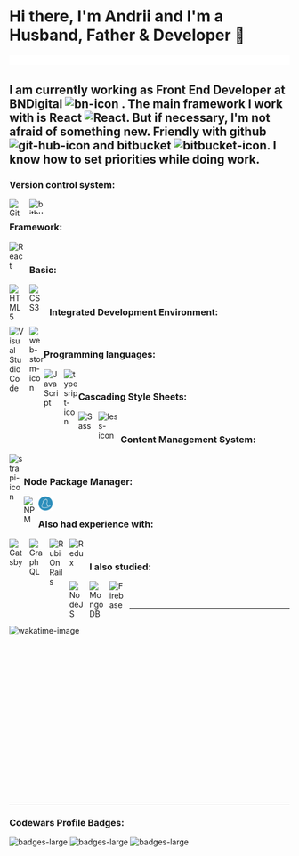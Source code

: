 # Hi there, I'm Andrii and I'm a Husband, Father & Developer 👋 

<img alt='test' src='https://github.com/KulykAndrii/KulykAndrii/blob/main/result.gif?raw=true'/>

I am currently working as Front End Developer at BNDigital <img alt='bn-icon' width='26' height='26' src='https://user-images.githubusercontent.com/62095793/184435854-c733f6d3-b505-4021-8c9e-fe75afd8b688.png' />
. The main framework I work with is React <img alt="React" width="26px" src="https://cdn.jsdelivr.net/gh/devicons/devicon/icons/react/react-original.svg"/>. But if necessary, I'm not afraid of something new. Friendly with github <img alt='git-hub-icon' width='50' height='26' src='https://1000logos.net/wp-content/uploads/2021/05/GitHub-logo.png'/> and bitbucket <img alt='bitbucket-icon' width='26' height='26' src='https://cdn-icons-png.flaticon.com/512/6125/6125001.png'/>. I know how to set priorities while doing work.
---

### Version control system:

<img align="left" alt="Git" width="26px" src="https://cdn.jsdelivr.net/gh/devicons/devicon/icons/git/git-original.svg" style="padding-right:10px;" />
<img align="left" alt='bitbucket-icon' width='26' height='26' src='https://cdn-icons-png.flaticon.com/512/6125/6125001.png'/>

</br>

### Framework:

<img align="left" alt="React" width="26px" src="https://cdn.jsdelivr.net/gh/devicons/devicon/icons/react/react-original.svg" style="padding-right:10px;" />

</br>

### Basic:

<img align="left" alt="HTML5" width="26px" src="https://cdn.jsdelivr.net/gh/devicons/devicon/icons/html5/html5-original.svg" style="padding-right:10px;" />
<img align="left" alt="CSS3" width="26px" src="https://cdn.jsdelivr.net/gh/devicons/devicon/icons/css3/css3-original.svg" style="padding-right:10px;" />

</br>

### Integrated Development Environment:

<img align="left" alt="Visual Studio Code" width="26px" src="https://cdn.jsdelivr.net/gh/devicons/devicon/icons/vscode/vscode-original.svg" style="padding-right:10px;" />
<img align="left" alt='web-storm-icon' width="26px" src='https://upload.wikimedia.org/wikipedia/commons/thumb/c/c0/WebStorm_Icon.svg/1024px-WebStorm_Icon.svg.png'/>

</br>

### Programming languages:

<img align="left" alt="JavaScript" width="26px" src="https://cdn.jsdelivr.net/gh/devicons/devicon/icons/javascript/javascript-original.svg" style="padding-right:10px;" />
<img align="left" alt='typesript-icon' width="26px" src='https://cdn-icons-png.flaticon.com/512/5968/5968381.png'/>

</br>

### Cascading Style Sheets:

<img align="left" alt="Sass" width="26px" src="https://cdn.jsdelivr.net/gh/devicons/devicon/icons/sass/sass-original.svg" style="padding-right:10px;" />
<img align="left" alt='less-icon' width='40px' src='https://lesscss.org/public/img/less_logo.png'/>

</br>

### Content Management System:

<img align="left" alt='strapi-icon' width="26px" src='https://media-exp1.licdn.com/dms/image/C4D0BAQEt0L6R3cV--w/company-logo_200_200/0/1625643444931?e=2159024400&v=beta&t=ELir8DqKcwFW5Gc0Wes4AsYmwkK6ylLzWTfPySOrP64'/>

</br>

### Node Package Manager:

<img align="left" alt="NPM" width="26px" src="https://www.pngrepo.com/png/354126/512/npm-icon.png" />
<img align="left" alt="Yarn" width="26px" src="https://github.com/devicons/devicon/blob/v2.15.1/icons/yarn/yarn-original.svg" />

</br>

### Also had experience with:


<img align="left" alt="Gatsby" width="26px" src="https://cdn.jsdelivr.net/gh/devicons/devicon/icons/gatsby/gatsby-original.svg" style="padding-right:10px;" />
<img align="left" alt="GraphQL" width="26px" src="https://cdn.jsdelivr.net/gh/devicons/devicon/icons/graphql/graphql-plain.svg" style="padding-right:10px;"  />
<img align="left" alt="RubiOnRails" width="26px" src="https://encrypted-tbn0.gstatic.com/images?q=tbn:ANd9GcSZG0iBR7ZIiQ0WgzUmUufoiG-kG0EngTUTSg&usqp=CAU" style="padding-right:10px;"  />
<img align="left" alt="Redux" width="26px" src="https://uxwing.com/wp-content/themes/uxwing/download/brands-and-social-media/redux-icon.png" style="padding-right:10px;"  />


</br>

### I also studied:

<img align="left" alt="NodeJS" width="26px" src="https://the-guild.dev/blog-assets/nodejs-esm/nodejs_logo.png" style="padding-right:10px;"  />
<img align="left" alt="MongoDB" width="26px" src="https://www.svgrepo.com/show/331488/mongodb.svg" style="padding-right:10px;"  />
<img align="left" alt="Firebase" width="26px" src="https://firebase.google.com/static/images/brand-guidelines/logo-vertical.png" style="padding-right:10px;"  />

</br>
</br>

---

</br>

<img align="left" alt="wakatime-image" width='500px' src="https://wakatime.com/share/@kyluk5/93adc52c-d890-4583-bccd-dce8c1107b66.svg" />

</br>
</br>
</br>
</br>
</br>
</br>
</br>
</br>
</br>
</br>
</br>
</br>
</br>
</br>
</br>
</br>
</br>
</br>

---

### Codewars Profile Badges:

<img alt="badges-large" src="https://www.codewars.com/users/KulykAndrii/badges/large" />

<img alt="badges-large" src="https://www.codewars.com/users/KulykAndrii/badges/small" />

<img alt="badges-large" src="https://www.codewars.com/users/KulykAndrii/badges/micro" />
